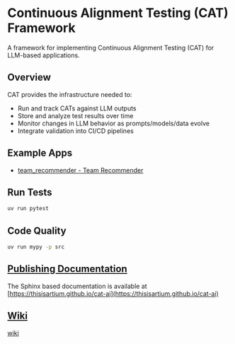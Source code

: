 # Continuous Alignment Testing (CAT) Framework

A framework for implementing Continuous Alignment Testing (CAT) for LLM-based applications.

## Overview

CAT provides the infrastructure needed to:

- Run and track CATs against LLM outputs
- Store and analyze test results over time
- Monitor changes in LLM behavior as prompts/models/data evolve
- Integrate validation into CI/CD pipelines

## Example Apps

- [team_recommender - Team Recommender](examples/team_recommender/readme.md)


## Run Tests

```bash
uv run pytest
```

## Code Quality

```bash
uv run mypy -p src
```

## [Publishing Documentation](https://thisisartium.github.io/continuous-alignment-testing)

The Sphinx based documentation is available at [https://thisisartium.github.io/cat-ai](https://thisisartium.github.io/cat-ai)

## [Wiki](wiki)

[wiki](https://github.com/thisisartium/continuous-alignment-testing/wiki)
